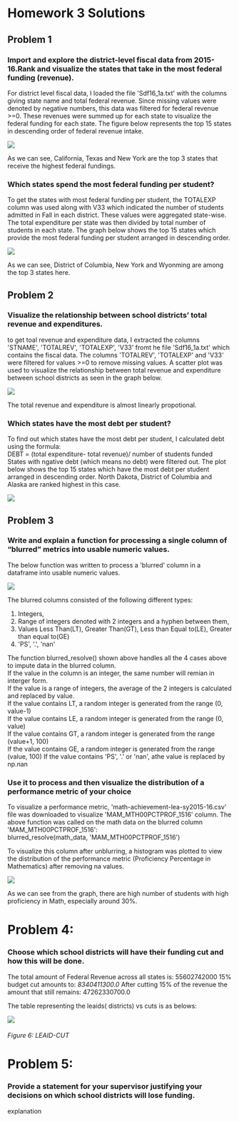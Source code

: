 # Homework 3 Solutions 

## Problem 1

### Import and explore the district-level fiscal data from 2015-16.Rank and visualize the states that take in the most federal funding (revenue).

For district level fiscal data, I loaded the file 'Sdf16_1a.txt' with the columns giving state name and total federal revenue. Since missing values were denoted by negative numbers, this data was filtered for federal revenue >=0. These revenues were summed up for each state to visualize the federal funding for each state. The figure below represents the top 15 states in descending order of federal revenue intake.

![](/images/Q1a.png)

As we can see, California, Texas and New York are the top 3 states that receive the highest federal fundings.

### Which states spend the most federal funding per student?

To get the states with most federal funding per student, the TOTALEXP column was used along with V33 which indicated the number of students admitted in Fall in each district. These values were aggregated state-wise. The total expenditure per state was then divided by total number of students in each state.
The graph below shows the top 15 states which provide the most federal funding per student arranged in descending order.

![](/images/Q1b.png)

As we can see, District of Columbia, New York and Wyonming are among the top 3 states here. 

## Problem 2

### Visualize the relationship between school districts’ total revenue and expenditures.

to get toal revenue and expenditure data, I extracted the columns 'STNAME', 'TOTALREV', 'TOTALEXP', 'V33' fromt he file 'Sdf16_1a.txt' which contains the fiscal data. The columns 'TOTALREV', 'TOTALEXP' and 'V33' were filtered for values >=0 to remove missing values.
A scatter plot was used to visualize the relationship between total revenue and expenditure between school districts as seen in the graph below.

![](/images/Q2a.png)

The total revenue and expenditure is almost linearly propotional.

### Which states have the most debt per student?

To find out which states have the most debt per student, I calculated debt using the formula:  
DEBT = (total expenditure- total revenue)/ number of students funded  
States with ngative debt (which means no debt) were filtered out.
The plot below shows the top 15 states which have the most debt per student arranged in descending order. North Dakota, District of Columbia and Alaska are ranked highest in this case.

![](/images/Q2b.png)

## Problem 3

### Write and explain a function for processing a single column of “blurred” metrics into usable numeric values.

The below function was written to process a 'blurred' column in a dataframe into usable numeric values.

![](/images/Q3a.png)

The blurred columns consisted of the following different types:  
1. Integers,
2. Range of integers denoted with 2 integers and a hyphen between them,
3. Values Less Than(LT), Greater Than(GT), Less than Equal to(LE), Greater than equal to(GE)
4. 'PS', '.', 'nan'

The function blurred_resolve() shown above handles all the 4 cases above to impute data in the blurred column.    
If the value in the column is an integer, the same number will remian in interger form.  
If the value is a range of integers, the average of the 2 integers is calculated and replaced by value.  
If the value contains LT, a random integer is generated from the range (0, value-1)  
If the value contains LE, a random integer is generated from the range (0, value)  
If the value contains GT, a random integer is generated from the range (value+1, 100)  
If the value contains GE, a random integer is generated from the range (value, 100)
If the value contains 'PS', '.' or 'nan', athe value is replaced by np.nan

### Use it to process and then visualize the distribution of a performance metric of your choice

To visualize a performance metric, 'math-achievement-lea-sy2015-16.csv' file was downloaded to visualize 'MAM_MTH00PCTPROF_1516' column.
The above function was called on the math data on the blurred column 'MAM_MTH00PCTPROF_1516':  
blurred_resolve(math_data, 'MAM_MTH00PCTPROF_1516')  

To visualize this column after unblurring, a histogram was plotted to view the distribution of the performance metric (Proficiency Percentage in Mathematics) after removing na values.

![](/images/Q3b.png)

As we can see from the graph, there are high number of students with high proficiency in Math, especially around 30%.

# Problem 4:

### Choose which school districts will have their funding cut and how this will be done.

The total amount of Federal Revenue across all states is: 55602742000
15% budget cut amounts to:  *8340411300.0*
After cutting 15% of the revenue the amount that still remains: 47262330700.0

The table representing the leaids( districts) vs cuts is as belows:

![](/images/Q4.png)

###### Figure 6: LEAID-CUT 

# Problem 5:

### Provide a statement for your supervisor justifying your decisions on which school districts will lose funding.

explanation
